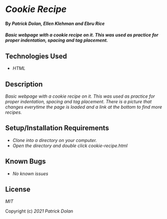 # _Cookie Recipe_

#### By _**Patrick Dolan, Ellen Klehman and Ebru Rice**_

#### _Basic webpage with a cookie recipe on it. This was used as practice for proper indentation, spacing and tag placement._

## Technologies Used

* _HTML_

## Description

_Basic webpage with a cookie recipe on it. This was used as practice for proper indentation, spacing and tag placement. There is a picture that changes everytime the page is loaded and a link at the bottom to find more recipes._

## Setup/Installation Requirements

* _Clone into a directory on your computer._
* _Open the directory and double click cookie-recipe.html_


## Known Bugs

* _No known issues_

## License

_MIT_

Copyright (c) _2021_ _Patrick Dolan_